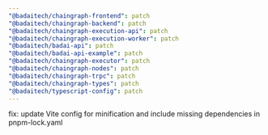 ```yaml
---
"@badaitech/chaingraph-frontend": patch
"@badaitech/chaingraph-backend": patch
"@badaitech/chaingraph-execution-api": patch
"@badaitech/chaingraph-execution-worker": patch
"@badaitech/badai-api": patch
"@badaitech/badai-api-example": patch
"@badaitech/chaingraph-executor": patch
"@badaitech/chaingraph-nodes": patch
"@badaitech/chaingraph-trpc": patch
"@badaitech/chaingraph-types": patch
"@badaitech/typescript-config": patch
---
```


fix: update Vite config for minification and include missing dependencies in pnpm-lock.yaml
